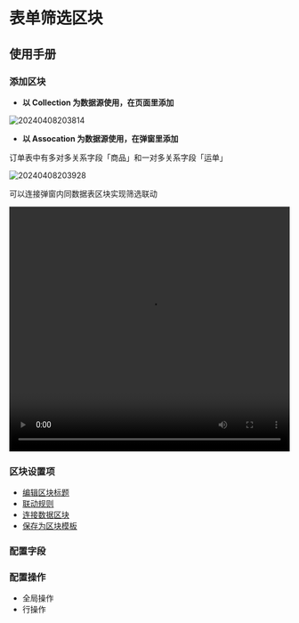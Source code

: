 # 表单筛选区块

## 使用手册

### 添加区块

- **以 Collection 为数据源使用，在页面里添加**

![20240408203814](https://nocobase-docs.oss-cn-beijing.aliyuncs.com/20240408203814.png)

- **以 Assocation 为数据源使用，在弹窗里添加**

订单表中有多对多关系字段「商品」和一对多关系字段「运单」

![20240408203928](https://nocobase-docs.oss-cn-beijing.aliyuncs.com/20240408203928.png)

可以连接弹窗内同数据表区块实现筛选联动

  <video width="100%" height="440" controls>
      <source src="https://nocobase-docs.oss-cn-beijing.aliyuncs.com/20240408205156.mp4" type="video/mp4">
    </video>


### 区块设置项

- [编辑区块标题](/handbook/ui/blocks/block-settings/block-title)
- [联动规则](/handbook/ui/blocks/block-settings/linkage-rule)
- [连接数据区块](/handbook/ui/blocks/block-settings/connect-block)
- [保存为区块模板](/handbook/ui/blocks/block-settings/block-template)


### 配置字段

### 配置操作

- 全局操作
- 行操作
